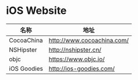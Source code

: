 # iOS Website

名称 | 地址
----- | -----
CocoaChina |  <http://www.cocoachina.com/>
NSHipster | <http://nshipster.cn/>
objc | <https://www.objc.io/>
iOS Goodies | <http://ios-goodies.com/>

